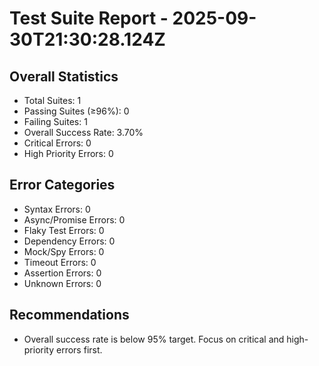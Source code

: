 # Test Suite Report - 2025-09-30T21:30:28.124Z

## Overall Statistics
- Total Suites: 1
- Passing Suites (≥96%): 0
- Failing Suites: 1
- Overall Success Rate: 3.70%
- Critical Errors: 0
- High Priority Errors: 0

## Error Categories
- Syntax Errors: 0
- Async/Promise Errors: 0
- Flaky Test Errors: 0
- Dependency Errors: 0
- Mock/Spy Errors: 0
- Timeout Errors: 0
- Assertion Errors: 0
- Unknown Errors: 0

## Recommendations
- Overall success rate is below 95% target. Focus on critical and high-priority errors first.



